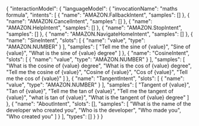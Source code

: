 {
    "interactionModel": {
        "languageModel": {
            "invocationName": "maths formula",
            "intents": [
                {
                    "name": "AMAZON.FallbackIntent",
                    "samples": []
                },
                {
                    "name": "AMAZON.CancelIntent",
                    "samples": []
                },
                {
                    "name": "AMAZON.HelpIntent",
                    "samples": []
                },
                {
                    "name": "AMAZON.StopIntent",
                    "samples": []
                },
                {
                    "name": "AMAZON.NavigateHomeIntent",
                    "samples": []
                },
                {
                    "name": "SineIntent",
                    "slots": [
                        {
                            "name": "value",
                            "type": "AMAZON.NUMBER"
                        }
                    ],
                    "samples": [
                        "Tell me the sine of {value}",
                        "Sine of {value}",
                        "What is the sine of {value} degree"
                    ]
                },
                {
                    "name": "CosineIntent",
                    "slots": [
                        {
                            "name": "value",
                            "type": "AMAZON.NUMBER"
                        }
                    ],
                    "samples": [
                        "What is the cosine of {value} degree",
                        "What is the cos of {value} degree",
                        "Tell me the cosine of {value}",
                        "Cosine of {value}",
                        "Cos of {value}",
                        "Tell me the cos of {value}"
                    ]
                },
                {
                    "name": "TangentIntent",
                    "slots": [
                        {
                            "name": "value",
                            "type": "AMAZON.NUMBER"
                        }
                    ],
                    "samples": [
                        "Tangent of {value}",
                        "Tan of {value}",
                        "Tell me the tan of {value}",
                        "Tell me the tangent of {value}",
                        "what is tan of {value}",
                        "What is the tangent of {value} degree"
                    ]
                },
                {
                    "name": "AboutIntent",
                    "slots": [],
                    "samples": [
                        "What is the name of the developer who created you",
                        "Who is the developer",
                        "Who made you",
                        "Who created you"
                    ]
                }
            ],
            "types": []
        }
    }
}